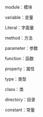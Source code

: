 module：模块

variable：变量

Literal：字面量

method：方法

parameter：参数

function：函数

property：属性

type：类型

class：类

directory：目录

constant：常量
